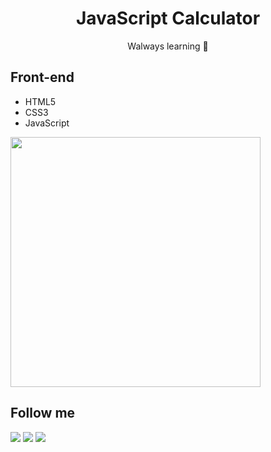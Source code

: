<h1 align="center">JavaScript Calculator</h1>
<p align="center">Walways learning 🚀</p>

## Front-end
- HTML5
- CSS3
- JavaScript

<img src="https://uploaddeimagens.com.br/imagens/YKtjOFg" width="400px" />

## Follow me
[<img src="https://img.shields.io/badge/twitter-%231DA1F2.svg?&style=for-the-badge&logo=twitter&logoColor=white" />](https://twitter.com/jairosilva2005)
[<img src = "https://img.shields.io/badge/instagram-%23E4405F.svg?&style=for-the-badge&logo=instagram&logoColor=white">](https://www.instagram.com/jairo_nth/)
[<img src = "https://img.shields.io/badge/facebook-%231877F2.svg?&style=for-the-badge&logo=facebook&logoColor=white">](https://www.facebook.com/jairo.holanda.7330)

